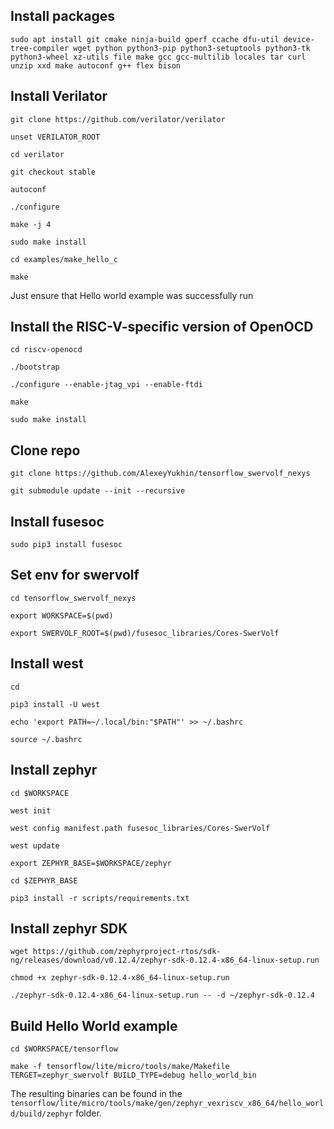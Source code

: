 ## Install packages

`sudo apt install git cmake ninja-build gperf ccache dfu-util device-tree-compiler wget python python3-pip python3-setuptools python3-tk python3-wheel xz-utils file make gcc gcc-multilib locales tar curl unzip xxd make autoconf g++ flex bison`

## Install Verilator
`git clone https://github.com/verilator/verilator`

`unset VERILATOR_ROOT`

`cd verilator`

`git checkout stable`

`autoconf`

`./configure`

`make -j 4`

`sudo make install`

`cd examples/make_hello_c`

`make`

Just ensure that Hello world example was successfully run

## Install the RISC-V-specific version of OpenOCD
`cd riscv-openocd`

`./bootstrap`

`./configure --enable-jtag_vpi --enable-ftdi`

`make`

`sudo make install`

## Clone repo
`git clone https://github.com/AlexeyYukhin/tensorflow_swervolf_nexys`

`git submodule update --init --recursive`

## Install fusesoc
`sudo pip3 install fusesoc`

## Set env for swervolf
`cd tensorflow_swervolf_nexys`

`export WORKSPACE=$(pwd)`

`export SWERVOLF_ROOT=$(pwd)/fusesoc_libraries/Cores-SwerVolf`

## Install west
`cd`

`pip3 install -U west`

`echo 'export PATH=~/.local/bin:"$PATH"' >> ~/.bashrc`

`source ~/.bashrc`

## Install zephyr
`cd $WORKSPACE`

`west init`

`west config manifest.path fusesoc_libraries/Cores-SwerVolf`

`west update`

`export ZEPHYR_BASE=$WORKSPACE/zephyr`

`cd $ZEPHYR_BASE`

`pip3 install -r scripts/requirements.txt`

## Install zephyr SDK
`wget https://github.com/zephyrproject-rtos/sdk-ng/releases/download/v0.12.4/zephyr-sdk-0.12.4-x86_64-linux-setup.run`

`chmod +x zephyr-sdk-0.12.4-x86_64-linux-setup.run`

`./zephyr-sdk-0.12.4-x86_64-linux-setup.run -- -d ~/zephyr-sdk-0.12.4`

## Build Hello World example
`cd $WORKSPACE/tensorflow`

`make -f tensorflow/lite/micro/tools/make/Makefile TERGET=zephyr_swervolf BUILD_TYPE=debug hello_world_bin`

The resulting binaries can be found in the 
`tensorflow/lite/micro/tools/make/gen/zephyr_vexriscv_x86_64/hello_world/build/zephyr` folder.
